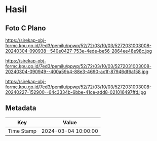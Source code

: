 # Hasil

## Foto C Plano

https://sirekap-obj-formc.kpu.go.id/7ed3/pemilu/ppwp/52/72/03/10/03/5272031003008-20240304-090938--540e0427-753e-4ede-be56-2864ee48e98c.jpg

https://sirekap-obj-formc.kpu.go.id/7ed3/pemilu/ppwp/52/72/03/10/03/5272031003008-20240304-090949--400a59b4-88e3-4690-ac1f-87946df6a158.jpg

https://sirekap-obj-formc.kpu.go.id/7ed3/pemilu/ppwp/52/72/03/10/03/5272031003008-20240227-152900--64c3334b-6bbe-41ce-add8-021016497ffd.jpg


## Metadata

| Key        | Value               |
| ---------- | ------------------- |
| Time Stamp | 2024-03-04 10:00:00 |



